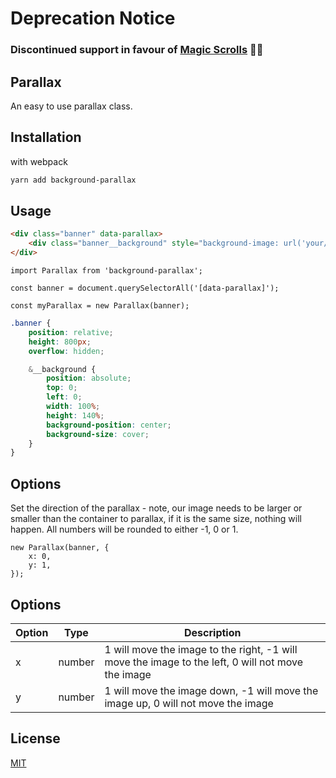 # Deprecation Notice
### Discontinued support in favour of [Magic Scrolls](https://www.npmjs.com/package/magic-scrolls) 🧙‍♀️

## Parallax

An easy to use parallax class.

## Installation

with webpack

```bash
yarn add background-parallax
```

## Usage

```html
<div class="banner" data-parallax>
	<div class="banner__background" style="background-image: url('your/image/directory');" data-parallax-watch></div>
</div>
```

```es6
import Parallax from 'background-parallax';

const banner = document.querySelectorAll('[data-parallax]');

const myParallax = new Parallax(banner);

```

```scss
.banner {
	position: relative;
	height: 800px;
	overflow: hidden;

	&__background {
		position: absolute;
		top: 0;
		left: 0;
		width: 100%;
		height: 140%;
		background-position: center;
		background-size: cover;
	}
}
```

## Options

Set the direction of the parallax - note, our image needs to be larger or smaller than the container to parallax, if it is the same size, nothing will happen.
All numbers will be rounded to either -1, 0 or 1.

```es6
new Parallax(banner, {
	x: 0,
	y: 1,
});
```

## Options

| Option | Type | Description |
|--------|------|-------------|
| x | number | 1 will move the image to the right, -1 will move the image to the left, 0 will not move the image | 
| y | number | 1 will move the image down, -1 will move the image up, 0 will not move the image | 

## License
[MIT](https://choosealicense.com/licenses/mit/)

